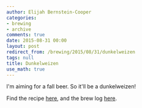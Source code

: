 ```yaml
---
author: Elijah Bernstein-Cooper
categories:
- brewing
- archive
comments: true
date: 2015-08-31 00:00
layout: post
redirect_from: /brewing/2015/08/31/dunkelweizen
tags: null
title: Dunkelweizen
use_math: true
---
```


I'm aiming for a fall beer. So it'll be a dunkelweizen!

Find the recipe
[here](https://www.brewtoad.com/recipes/hacker-pschorr-dunkelweizen), and the
brew log
[here](https://www.brewtoad.com/recipes/hacker-pschorr-dunkelweizen/brew-logs/137485).